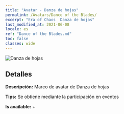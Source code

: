 ```yaml
---
title: "Avatar - Danza de hojas"
permalink: /Avatars/Dance of the Blades/
excerpt: "Era of Chaos  Danza de hojas"
last_modified_at: 2021-06-08
locale: es
ref: "Dance of the Blades.md"
toc: false
classes: wide
---
```

 ![Danza de hojas](/images/a/avatarFrame_26.png)

## Detalles

 **Descripción:** Marco de avatar de Danza de hojas 

 **Tips:** Se obtiene mediante la participación en eventos 

 **Is available:**  + 

